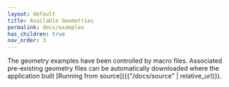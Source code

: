 ```yaml
---
layout: default
title: Available Geometries
permalink: docs/examples
has_children: true
nav_order: 3
---
```


The geometry examples have been controlled by macro files. Associated pre-existing geometry files can be automatically downloaded where the application built [Running from source]({{"/docs/source" | relative_url}}). 